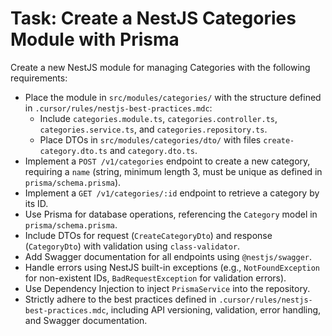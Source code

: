 # Task: Create a NestJS Categories Module with Prisma

Create a new NestJS module for managing Categories with the following requirements:
- Place the module in `src/modules/categories/` with the structure defined in `.cursor/rules/nestjs-best-practices.mdc`:
  - Include `categories.module.ts`, `categories.controller.ts`, `categories.service.ts`, and `categories.repository.ts`.
  - Place DTOs in `src/modules/categories/dto/` with files `create-category.dto.ts` and `category.dto.ts`.
- Implement a `POST /v1/categories` endpoint to create a new category, requiring a `name` (string, minimum length 3, must be unique as defined in `prisma/schema.prisma`).
- Implement a `GET /v1/categories/:id` endpoint to retrieve a category by its ID.
- Use Prisma for database operations, referencing the `Category` model in `prisma/schema.prisma`.
- Include DTOs for request (`CreateCategoryDto`) and response (`CategoryDto`) with validation using `class-validator`.
- Add Swagger documentation for all endpoints using `@nestjs/swagger`.
- Handle errors using NestJS built-in exceptions (e.g., `NotFoundException` for non-existent IDs, `BadRequestException` for validation errors).
- Use Dependency Injection to inject `PrismaService` into the repository.
- Strictly adhere to the best practices defined in `.cursor/rules/nestjs-best-practices.mdc`, including API versioning, validation, error handling, and Swagger documentation.
